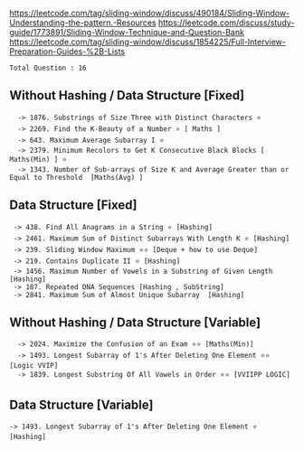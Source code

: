 https://leetcode.com/tag/sliding-window/discuss/490184/Sliding-Window-Understanding-the-pattern.-Resources
https://leetcode.com/discuss/study-guide/1773891/Sliding-Window-Technique-and-Question-Bank
https://leetcode.com/tag/sliding-window/discuss/1854225/Full-Interview-Preparation-Guides-%2B-Lists




`Total Question : 16`


## Without Hashing / Data Structure [Fixed]

```
  -> 1876. Substrings of Size Three with Distinct Characters ⭐
  -> 2269. Find the K-Beauty of a Number ⭐ [ Maths ]
  -> 643. Maximum Average Subarray I ⭐
  -> 2379. Minimum Recolors to Get K Consecutive Black Blocks [ Maths(Min) ] ⭐
  -> 1343. Number of Sub-arrays of Size K and Average Greater than or Equal to Threshold  [Maths(Avg) ]
```



##  Data Structure [Fixed]

```
 -> 438. Find All Anagrams in a String ⭐ [Hashing]
 -> 2461. Maximum Sum of Distinct Subarrays With Length K ⭐ [Hashing]
 -> 239. Sliding Window Maximum ⭐⭐ [Deque + how to use Deque]
 -> 219. Contains Duplicate II ⭐ [Hashing]
 -> 1456. Maximum Number of Vowels in a Substring of Given Length [Hashing]
 -> 187. Repeated DNA Sequences [Hashing , SubString]
 -> 2841. Maximum Sum of Almost Unique Subarray  [Hashing]
```



## Without Hashing / Data Structure [Variable]

```
  -> 2024. Maximize the Confusion of an Exam ⭐⭐ [Maths(Min)]
  -> 1493. Longest Subarray of 1's After Deleting One Element ⭐⭐ [Logic VVIP]
  -> 1839. Longest Substring Of All Vowels in Order ⭐⭐ [VVIIPP LOGIC]
```



##  Data Structure [Variable]
```
-> 1493. Longest Subarray of 1's After Deleting One Element ⭐ [Hashing]
```





